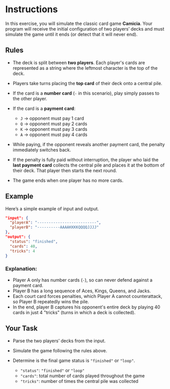 # Instructions

In this exercise, you will simulate the classic card game **Camicia**.
Your program will receive the initial configuration of two players’ decks and must simulate the game until it ends (or detect that it will never end).

## Rules

* The deck is split between **two players**.
  Each player's cards are represented as a string where the leftmost character is the top of the deck.

* Players take turns placing the **top card** of their deck onto a central pile.

* If the card is a **number card** (`-` in this scenario), play simply passes to the other player.

* If the card is a **payment card**:

  * `J` → opponent must pay 1 card
  * `Q` → opponent must pay 2 cards
  * `K` → opponent must pay 3 cards
  * `A` → opponent must pay 4 cards

* While paying, if the opponent reveals another payment card, the penalty immediately switches back.

* If the penalty is fully paid without interruption, the player who laid the **last payment card** collects the central pile and places it at the bottom of their deck.
  That player then starts the next round.

* The game ends when one player has no more cards.

## Example

Here’s a simple example of input and output.

```json
"input": {
  "playerA": "--------------------------",
  "playerB": "----------AAAAKKKKQQQQJJJJ"
},
"output": {
  "status": "finished",
  "cards": 40,
  "tricks": 4
}
```

### Explanation:

* Player A only has number cards (`-`), so can never defend against a payment card.
* Player B has a long sequence of Aces, Kings, Queens, and Jacks.
* Each court card forces penalties, which Player A cannot counterattack, so Player B repeatedly wins the pile.
* In the end, player B captures his opponent's entire deck by playing 40 cards in just 4 "tricks" (turns in which a deck is collected).

## Your Task

* Parse the two players’ decks from the input.
* Simulate the game following the rules above.
* Determine is the final game status is `"finished"` or `"loop"`.

   * `"status"`: `"finished"` or `"loop"`
   * `"cards"`: total number of cards played throughout the game
   * `"tricks"`: number of times the central pile was collected